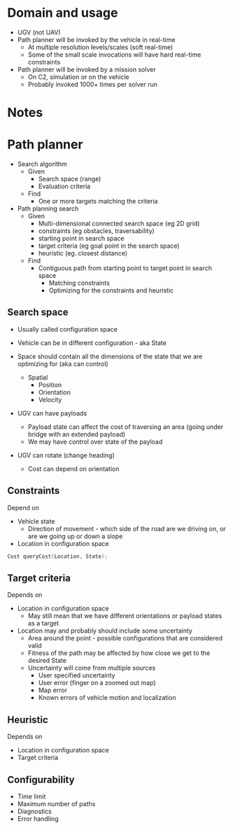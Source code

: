 # Domain and usage
* UGV (not UAV)
* Path planner will be invoked by the vehicle in real-time
  * At multiple resolution levels/scales (soft real-time)
  * Some of the small scale invocations will have hard real-time constraints
* Path planner will be invoked by a mission solver
  * On C2, simulation or on the vehicle
  * Probably invoked 1000+ times per solver run

# Notes

# Path planner
* Search algorithm
  * Given
    * Search space (range)
    * Evaluation criteria
  * Find
    * One or more targets matching the criteria
* Path planning search
  * Given
    * Multi-dimensional connected search space (eg 2D grid)
    * constraints (eg obstacles, traversability)
    * starting point in search space
    * target criteria (eg goal point in the search space)
    * heuristic (eg. closest distance)
  * Find
    * Contiguous path from starting point to target point in search space
      * Matching constraints
      * Optimizing for the constraints and heuristic

## Search space
* Usually called configuration space
* Vehicle can be in different configuration - aka State
* Space should contain all the dimensions of the state that we are optimizing for (aka can control)
  * Spatial
    * Position
    * Orientation
    * Velocity

* UGV can have payloads
  * Payload state can affect the cost of traversing an area (going under bridge with an extended payload)
  * We may have control over state of the payload
* UGV can rotate (change heading)
  * Cost can depend on orientation

## Constraints
Depend on
  * Vehicle state
    * Direction of movement - which side of the road are we driving on, or are we going up or down a slope
  * Location in configuration space

```C++
Cost queryCost(Location, State);
```

## Target criteria
Depends on
  * Location in configuration space
    * May still mean that we have different orientations or payload states as a target
  * Location may and probably should include some uncertainty
    * Area around the point - possible configurations that are considered valid
    * Fitness of the path may be affected by how close we get to the desired State
    * Uncertainty will come from multiple sources
      * User specified uncertainty
      * User error (finger on a zoomed out map)
      * Map error
      * Known errors of vehicle motion and localization

## Heuristic
Depends on
  * Location in configuration space
  * Target criteria

## Configurability
* Time limit
* Maximum number of paths
* Diagnostics
* Error handling